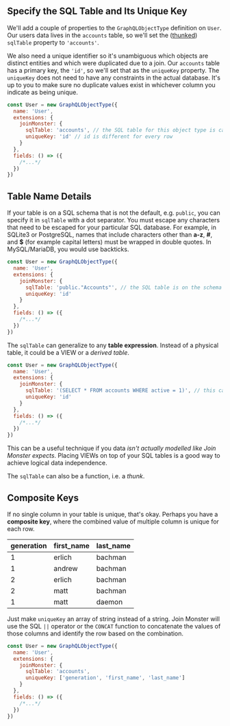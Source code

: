 ## Specify the SQL Table and Its Unique Key

We'll add a couple of properties to the `GraphQLObjectType` definition on `User`. Our users data lives in the `accounts` table, so we'll set the ([thunked](/API/#thunk)) `sqlTable` property to `'accounts'`.

We also need a unique identifier so it's unambiguous which objects are distinct entities and which were duplicated due to a join. Our `accounts` table has a primary key, the `'id'`, so we'll set that as the `uniqueKey` property. The `uniqueKey` does not need to have any constraints in the actual database. It's up to you to make sure no duplicate values exist in whichever column you indicate as being unique.

```javascript
const User = new GraphQLObjectType({
  name: 'User',
  extensions: {
    joinMonster: {
      sqlTable: 'accounts', // the SQL table for this object type is called "accounts"
      uniqueKey: 'id' // id is different for every row
    }
  },
  fields: () => ({
    /*...*/
  })
})
```

## Table Name Details

If your table is on a SQL schema that is not the default, e.g. `public`, you can specify it in `sqlTable` with a dot separator. You must escape any characters that need to be escaped for your particular SQL database. For example, in SQLite3 or PostgreSQL, names that include characters other than **a-z**, **#**, and **$** (for example capital letters) must be wrapped in double quotes. In MySQL/MariaDB, you would use backticks.

```javascript
const User = new GraphQLObjectType({
  name: 'User',
  extensions: {
    joinMonster: {
      sqlTable: 'public."Accounts"', // the SQL table is on the schema "public" called "Accounts"
      uniqueKey: 'id'
    }
  },
  fields: () => ({
    /*...*/
  })
})
```

The `sqlTable` can generalize to any **table expression**. Instead of a physical table, it could be a VIEW or a *derived table*.

```javascript
const User = new GraphQLObjectType({
  name: 'User',
  extensions: {
    joinMonster: {
      sqlTable: '(SELECT * FROM accounts WHERE active = 1)', // this can be an expression that generates a TABLE
      uniqueKey: 'id'
    }
  },
  fields: () => ({
    /*...*/
  })
})
```

This can be a useful technique if you data *isn't actually modelled like Join Monster expects*.
Placing VIEWs on top of your SQL tables is a good way to achieve logical data independence.

The `sqlTable` can also be a function, i.e. a *thunk*.

## Composite Keys

If no single column in your table is unique, that's okay. Perhaps you have a **composite key**, where the combined value of multiple column is unique for each row.

| generation | first_name | last_name |
| ---------- | ---------- | --------- |
| 1          | erlich     | bachman   |
| 1          | andrew     | bachman   |
| 2          | erlich     | bachman   |
| 2          | matt       | bachman   |
| 1          | matt       | daemon    |

Just make `uniqueKey` an array of string instead of a string. Join Monster will use the SQL `||` operator or the `CONCAT` function to concatenate the values of those columns and identify the row based on the combination.

```javascript
const User = new GraphQLObjectType({
  name: 'User',
  extensions: {
    joinMonster: {
      sqlTable: 'accounts',
      uniqueKey: ['generation', 'first_name', 'last_name']
    }
  },
  fields: () => ({
    /*...*/
  })
})
```
